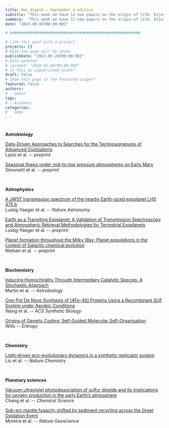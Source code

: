 ```yaml
---
title: OoL digest — September 4 edition
subtitle: "This week we have 11 new papers on the origin of life. Enjoy!"
summary:  "This week we have 11 new papers on the origin of life. Enjoy!"
date: "2023-09-04T00:00:00Z"

# ##########################################################

# Link this post with a project
projects: []
# Date the page will be shown
publishDate: "2022-05-28T00:00:00Z"
# Date updated
# lastmod: "2020-02-06T00:00:00Z"
# Is this an unpublished draft?
draft: false
# Show this page in the Featured widget?
featured: false
authors:
# - admin
tags:
# - Academic
categories:
# - Demo
---
```


# ##########################################################

**Astrobiology**

[Data-Driven Approaches to Searches for the Technosignatures of Advanced Civilizations](https://doi.org/10.26206/gvmj-sn65) <br> Lazio et al. -- *preprint*

[Seasonal thaws under mid-to-low pressure atmospheres on Early Mars](https://doi.org/10.48550/arXiv.2308.16094) <br> Simonetti et al. -- *preprint*

<br>

**Astrophysics**

[A JWST transmission spectrum of the nearby Earth-sized exoplanet LHS 475 b](https://doi.org/10.1038/s41550-023-02064-z) <br> Lustig-Yaeger et al. -- *Nature Astronomy*

[Earth as a Transiting Exoplanet: A Validation of Transmission Spectroscopy and Atmospheric Retrieval Methodologies for Terrestrial Exoplanets](https://doi.org/10.48550/arXiv.2308.14804) <br> Lustig-Yaeger et al. -- *preprint*

[Planet formation throughout the Milky Way: Planet populations in the context of Galactic chemical evolution](https://doi.org/10.48550/arXiv.2308.15504) <br> Nielsen et al. -- *preprint*

<br>

**Biochemistry**

[Inducing Homochirality Through Intermediary Catalytic Species: A Stochastic Approach](https://doi.org/10.1089/ast.2023.0004) <br> Martín et al. -- *Astrobiology*

[One-Pot De Novo Synthesis of [4Fe-4S] Proteins Using a Recombinant SUF System under Aerobic Conditions](https://doi.org/10.1021/acssynbio.3c00155) <br> Wang et al. -- *ACS Synthetic Biology*

[Origins of Genetic Coding: Self-Guided Molecular Self-Organisation](https://doi.org/10.3390/e25091281) <br> Wills -- *Entropy*

<br>

**Chemistry**

[Light-driven eco-evolutionary dynamics in a synthetic replicator system](https://doi.org/10.1038/s41557-023-01301-2) <br> Liu et al. -- *Nature Chemistry*

<br>

**Planetary sciences**

[Vacuum ultraviolet photodissociation of sulfur dioxide and its implications for oxygen production in the early Earth’s atmosphere](https://doi.org/10.1039/D3SC03328G) <br> Chang et al. -- *Chemical Science*

[Sub-arc mantle fugacity shifted by sediment recycling across the Great Oxidation Event](https://doi.org/10.1038/s41561-023-01258-4) <br> Moreira et al. -- *Nature Geoscience*

